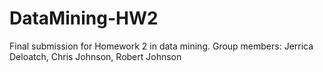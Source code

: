 # DataMining-HW2
Final submission for Homework 2 in data mining. Group members: Jerrica Deloatch, Chris Johnson, Robert Johnson
